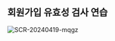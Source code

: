 ## 회원가입 유효성 검사 연습

![SCR-20240419-mqgz](https://github.com/twozeroship/Signup_service_walkthrough/assets/156167385/b5343bdd-e15b-43ff-9a38-a10f50908da3)
